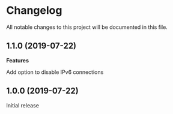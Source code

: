 # Changelog

All notable changes to this project will be documented in this file.

## 1.1.0 (2019-07-22)

**Features**

Add option to disable IPv6 connections

## 1.0.0 (2019-07-22)

Initial release
